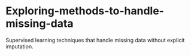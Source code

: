 # Exploring-methods-to-handle-missing-data
Supervised learning techniques that handle missing data without explicit imputation.
